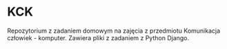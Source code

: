 # KCK
Repozytorium z zadaniem domowym na zajęcia z przedmiotu Komunikacja człowiek - komputer. Zawiera pliki z zadaniem z Python Django.
